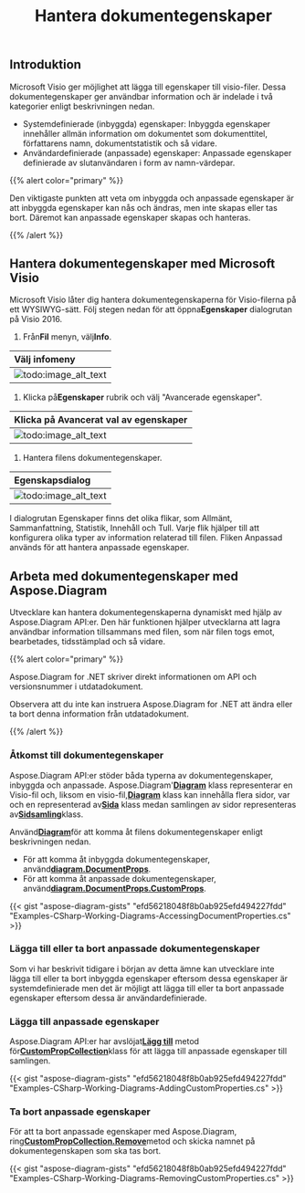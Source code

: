 ﻿---
title: Hantera dokumentegenskaper
linktitle: Dokument egenskaper
type: docs
weight: 80
url: /sv/net/document-properties/
aliases: [/net/document-properties/]
description: Hantera dokumentegenskaper för visio-filer.
---
## **Introduktion**

Microsoft Visio ger möjlighet att lägga till egenskaper till visio-filer. Dessa dokumentegenskaper ger användbar information och är indelade i två kategorier enligt beskrivningen nedan.

- Systemdefinierade (inbyggda) egenskaper: Inbyggda egenskaper innehåller allmän information om dokumentet som dokumenttitel, författarens namn, dokumentstatistik och så vidare.
- Användardefinierade (anpassade) egenskaper: Anpassade egenskaper definierade av slutanvändaren i form av namn-värdepar.

{{% alert color="primary" %}}

Den viktigaste punkten att veta om inbyggda och anpassade egenskaper är att inbyggda egenskaper kan nås och ändras, men inte skapas eller tas bort. Däremot kan anpassade egenskaper skapas och hanteras.

{{% /alert %}}

## **Hantera dokumentegenskaper med Microsoft Visio**

 Microsoft Visio låter dig hantera dokumentegenskaperna för Visio-filerna på ett WYSIWYG-sätt. Följ stegen nedan för att öppna**Egenskaper** dialogrutan på Visio 2016.

1.  Från**Fil** menyn, välj**Info**.

|**Välj infomeny**|
|:- |
|![todo:image_alt_text](managing-document-properties_1.png)|
1.  Klicka på**Egenskaper** rubrik och välj "Avancerade egenskaper".

|**Klicka på Avancerat val av egenskaper**|
|:- |
|![todo:image_alt_text](managing-document-properties_2.png)|
1. Hantera filens dokumentegenskaper.

|**Egenskapsdialog**|
|:- |
|![todo:image_alt_text](managing-document-properties_3.png)|
I dialogrutan Egenskaper finns det olika flikar, som Allmänt, Sammanfattning, Statistik, Innehåll och Tull. Varje flik hjälper till att konfigurera olika typer av information relaterad till filen. Fliken Anpassad används för att hantera anpassade egenskaper.

## **Arbeta med dokumentegenskaper med Aspose.Diagram**

Utvecklare kan hantera dokumentegenskaperna dynamiskt med hjälp av Aspose.Diagram API:er. Den här funktionen hjälper utvecklarna att lagra användbar information tillsammans med filen, som när filen togs emot, bearbetades, tidsstämplad och så vidare.

{{% alert color="primary" %}}

Aspose.Diagram for .NET skriver direkt informationen om API och versionsnummer i utdatadokument.

Observera att du inte kan instruera Aspose.Diagram for .NET att ändra eller ta bort denna information från utdatadokument.

{{% /alert %}}

### **Åtkomst till dokumentegenskaper**

 Aspose.Diagram API:er stöder båda typerna av dokumentegenskaper, inbyggda och anpassade. Aspose.Diagram'[**Diagram**](https://reference.aspose.com/diagram/net/aspose.diagram/Diagram) klass representerar en Visio-fil och, liksom en visio-fil,[**Diagram**](https://reference.aspose.com/diagram/net/aspose.diagram/Diagram) klass kan innehålla flera sidor, var och en representerad av[**Sida**](https://reference.aspose.com/diagram/net/aspose.diagram/page) klass medan samlingen av sidor representeras av[**Sidsamling**](https://reference.aspose.com/diagram/net/aspose.diagram/pagecollection)klass.

 Använd[**Diagram**](https://reference.aspose.com/diagram/net/aspose.diagram/Diagram)för att komma åt filens dokumentegenskaper enligt beskrivningen nedan.

- För att komma åt inbyggda dokumentegenskaper, använd[**diagram.DocumentProps**](https://reference.aspose.com/diagram/net/aspose.diagram/documentproperties).
-  För att komma åt anpassade dokumentegenskaper, använd[**diagram.DocumentProps.CustomProps**](https://reference.aspose.com/diagram/net/aspose.diagram/documentproperties/properties/customprops).

{{< gist "aspose-diagram-gists" "efd56218048f8b0ab925efd494227fdd" "Examples-CSharp-Working-Diagrams-AccessingDocumentProperties.cs" >}}

### **Lägga till eller ta bort anpassade dokumentegenskaper**

Som vi har beskrivit tidigare i början av detta ämne kan utvecklare inte lägga till eller ta bort inbyggda egenskaper eftersom dessa egenskaper är systemdefinierade men det är möjligt att lägga till eller ta bort anpassade egenskaper eftersom dessa är användardefinierade.

### **Lägga till anpassade egenskaper**

 Aspose.Diagram API:er har avslöjat[**Lägg till**](https://reference.aspose.com/diagram/net/aspose.diagram/custompropcollection/methods/add) metod för[**CustomPropCollection**](https://reference.aspose.com/diagram/net/aspose.diagram/custompropcollection)klass för att lägga till anpassade egenskaper till samlingen.

{{< gist "aspose-diagram-gists" "efd56218048f8b0ab925efd494227fdd" "Examples-CSharp-Working-Diagrams-AddingCustomProperties.cs" >}}

### **Ta bort anpassade egenskaper**

 För att ta bort anpassade egenskaper med Aspose.Diagram, ring[**CustomPropCollection.Remove**](https://reference.aspose.com/diagram/net/aspose.diagram/custompropcollection/methods/remove)metod och skicka namnet på dokumentegenskapen som ska tas bort.

{{< gist "aspose-diagram-gists" "efd56218048f8b0ab925efd494227fdd" "Examples-CSharp-Working-Diagrams-RemovingCustomProperties.cs" >}}
